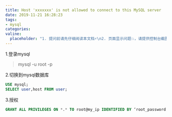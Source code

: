```yaml
---
title: Host 'xxxxxxx' is not allowed to connect to this MySQL server
date: 2019-11-21 16:28:23
tags:
- mysql
categories:
valine:
  placeholder: "1. 提问前请先仔细阅读本文档⚡\n2. 页面显示问题💥，请提供控制台截图📸或者您的测试网址\n3. 其他任何报错💣，请提供详细描述和截图📸，祝食用愉快💪"
---
```


1.登录mysql

> mysql -u root -p

2.切换到mysql数据库

```sql
USE mysql;
SELECT user,host FROM user;
```

3.授权

```sql
GRANT ALL PRIVILEGES ON *.* TO root@my_ip IDENTIFIED BY ‘root_password‘ WITH GRANT OPTION;
```
